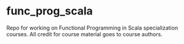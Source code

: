 # func_prog_scala

Repo for working on Functional Programming in Scala specialization courses. All credit for course material goes to course authors. 
